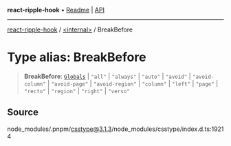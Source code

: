 **react-ripple-hook** • [Readme](../../README.md) \| [API](../../globals.md)

---

[react-ripple-hook](../../README.md) / [\<internal\>](../README.md) / BreakBefore

# Type alias: BreakBefore

> **BreakBefore**: [`Globals`](Globals.md) \| `"all"` \| `"always"` \| `"auto"` \| `"avoid"` \| `"avoid-column"` \| `"avoid-page"` \| `"avoid-region"` \| `"column"` \| `"left"` \| `"page"` \| `"recto"` \| `"region"` \| `"right"` \| `"verso"`

## Source

node_modules/.pnpm/csstype@3.1.3/node_modules/csstype/index.d.ts:19214
